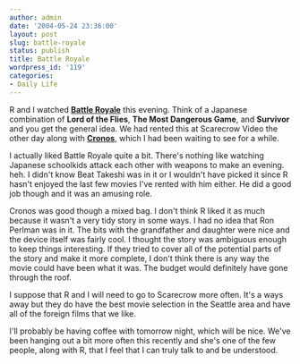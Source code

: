 ```yaml
---
author: admin
date: '2004-05-24 23:36:00'
layout: post
slug: battle-royale
status: publish
title: Battle Royale
wordpress_id: '119'
categories:
- Daily Life
---
```

<p>R and I watched <b><a href="http://www.mandiapple.com/snowblood/battleroyale.htm">Battle Royale</a></b> this evening. Think of a Japanese combination of <b>Lord of the Flies</b>, <b>The Most Dangerous Game</b>, and <b>Survivor</b> and you get the general idea. We had rented this at Scarecrow Video the other day along with <b><a href="http://www.imdb.com/title/tt0104029/">Cronos</a></b>, which I had been waiting to see for a while.</p><p>I actually liked Battle Royale quite a bit. There's nothing like watching Japanese schoolkids attack each other with weapons to make an evening. heh. I didn't know Beat Takeshi was in it or I wouldn't have picked it since R hasn't enjoyed the last few movies I've rented with him either. He did a good job though and it was an amusing role.</p><p>Cronos was good though a mixed bag. I don't think R liked it as much because it wasn't a very tidy story in some ways. I had no idea that Ron Perlman was in it. The bits with the grandfather and daughter were nice and the device itself was fairly cool. I thought the story was ambiguous enough to keep things interesting. If they tried to cover all of the potential parts of the story and make it more complete, I don't think there is any way the movie could have been what it was. The budget would definitely have gone through the roof.</p><p>I suppose that R and I will need to go to Scarecrow more often. It's a ways away but they do have the best movie selection in the Seattle area and have all of the foreign films that we like.</p><p>I'll probably be having coffee with <lj user="Rubylou"> tomorrow night, which will be nice. We've been hanging out a bit more often this recently and she's one of the few people, along with R, that I feel that I can truly talk to and be 
understood.</p>
